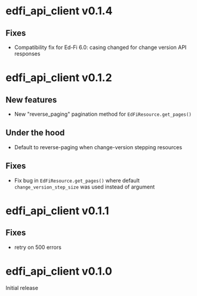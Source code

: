 # edfi_api_client v0.1.4
## Fixes
- Compatibility fix for Ed-Fi 6.0: casing changed for change version API responses

# edfi_api_client v0.1.2
## New features
- New "reverse_paging" pagination method for `EdFiResource.get_pages()`

## Under the hood
- Default to reverse-paging when change-version stepping resources

## Fixes
- Fix bug in `EdFiResource.get_pages()` where default `change_version_step_size` was used instead of argument

# edfi_api_client v0.1.1
## Fixes
- retry on 500 errors

# edfi_api_client v0.1.0
Initial release
